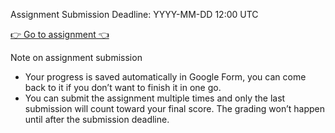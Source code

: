 Assignment Submission Deadline: YYYY-MM-DD 12:00 UTC

[👉 Go to assignment 👈](https://forms.gle/BG8TvPk6BP5Rb4meA)

Note on assignment submission

- Your progress is saved automatically in Google Form, you can come back to it if you don’t want to finish it in one go.
- You can submit the assignment multiple times and only the last submission will count toward your final score. The grading won’t happen until after the submission deadline.
